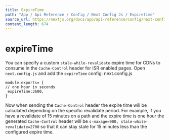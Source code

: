 ```yaml
---
title: ExpireTime
path: "App / Api Reference / Config / Next Config Js / Expiretime"
source_url: https://nextjs.org/docs/app/api-reference/config/next-config-js/expireTime
content_length: 674
---
```


# expireTime
You can specify a custom `stale-while-revalidate` expire time for CDNs to consume in the `Cache-Control` header for ISR enabled pages.
Open `next.config.js` and add the `expireTime` config:
next.config.js
```
module.exports= {
// one hour in seconds
 expireTime:3600,
}
```

Now when sending the `Cache-Control` header the expire time will be calculated depending on the specific revalidate period.
For example, if you have a revalidate of 15 minutes on a path and the expire time is one hour the generated `Cache-Control` header will be `s-maxage=900, stale-while-revalidate=2700` so that it can stay stale for 15 minutes less than the configured expire time.

